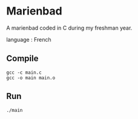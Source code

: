 # Marienbad

A marienbad coded in C during my freshman year. 

language : French

## Compile
```
gcc -c main.c
gcc -o main main.o
```

## Run
```
./main
```
